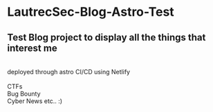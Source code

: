 # LautrecSec-Blog-Astro-Test
## Test Blog project to display all the things that interest me <br>
<br> deployed through astro CI/CD using Netlify<br><br>
CTFs<br>
Bug Bounty<br> 
Cyber News etc.. :)<br>
